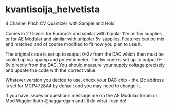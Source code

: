 # kvantisoija_helvetista
4 Channel Pitch CV Quantizer with Sample and Hold

Comes in 2 flavors for Eurorack and similar with bipolar 12v or 15v supplies or for AE Modular and similar with unipolar 5v supplies. 
Features can be mix and matched and of course modified to fit how you plan to use it. 

The original code is set up to output 0-2v from the DAC which then must be scaled up via opamp and potentiometer.
The 5v code is set up to output 0-5v directly from the DAC. You should measure your supply voltage precisely and update the code with the correct value.

Whatever version you decide to use, check your DAC chip - the i2c address is set for MCP4728A4 by default and you may need to change it.

If you have issues or questions message me on the AE Modular forum or Mod Wiggler both @haggardgrin and I'll do what I can do!
